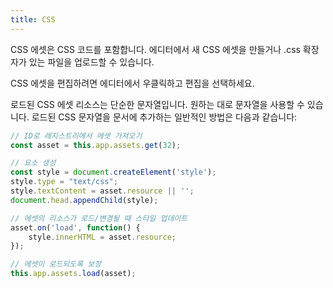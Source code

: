 ```yaml
---
title: CSS
---
```


CSS 에셋은 CSS 코드를 포함합니다. 에디터에서 새 CSS 에셋을 만들거나 .css 확장자가 있는 파일을 업로드할 수 있습니다.

CSS 에셋을 편집하려면 에디터에서 우클릭하고 편집을 선택하세요.

로드된 CSS 에셋 리소스는 단순한 문자열입니다. 원하는 대로 문자열을 사용할 수 있습니다. 로드된 CSS 문자열을 문서에 추가하는 일반적인 방법은 다음과 같습니다:

```javascript
// ID로 레지스트리에서 에셋 가져오기
const asset = this.app.assets.get(32);

// 요소 생성
const style = document.createElement('style');
style.type = "text/css";
style.textContent = asset.resource || '';
document.head.appendChild(style);

// 에셋의 리소스가 로드/변경될 때 스타일 업데이트
asset.on('load', function() {
    style.innerHTML = asset.resource;
});

// 에셋이 로드되도록 보장
this.app.assets.load(asset);
```
